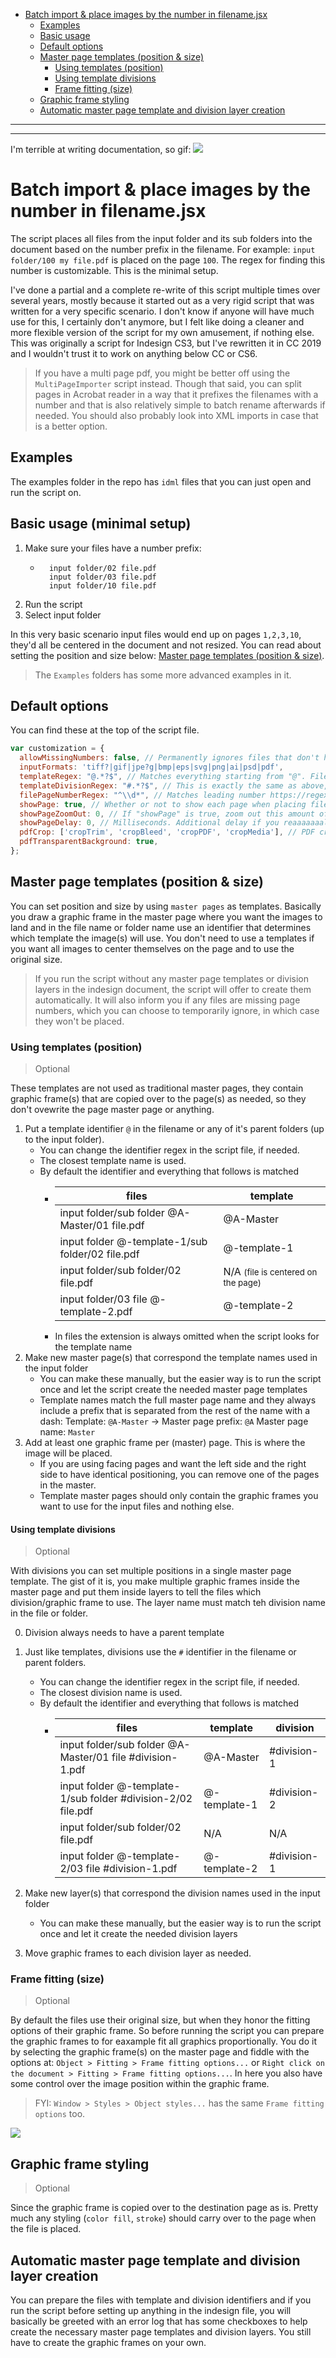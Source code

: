 - [Batch import & place images by the number in filename.jsx](#batch-import--place-images-by-the-number-in-filenamejsx)
  - [Examples](#examples)
  - [Basic usage](#basic-usage-(minimal-setup))
  - [Default options](#default-options)
  - [Master page templates (position & size)](#master-page-templates-position--size)
    - [Using templates (position)](#using-templates-position)
    - [Using template divisions](#using-template-divisions)
    - [Frame fitting (size)](#frame-fitting-size)
  - [Graphic frame styling](#graphic-frame-styling)
  - [Automatic master page template and division layer creation](#automatic-master-page-template-and-division-layer-creation)

____
____


I'm terrible at writing documentation, so gif:
![](https://raw.githubusercontent.com/joonaspaakko/Indesign-batch-import-and-place-images-by-the-number-in-filename/master/Batch%20import%20%26%20place%20images%20by%20the%20number%20in%20filename.gif)

# Batch import & place images by the number in filename.jsx

The script places all files from the input folder and its sub folders into the document based on the number prefix in the filename. For example: `input folder/100 my file.pdf` is placed on the page `100`. The regex for finding this number is customizable. This is the minimal setup. 

I've done a partial and a complete re-write of this script multiple times over several years, mostly because it started out as a very rigid script that was written for a very specific scenario. I don't know if anyone will have much use for this, I certainly don't anymore, but I felt like doing a cleaner and more flexible version of the script for my own amusement, if nothing else. This was originally a script for Indesign CS3, but I've rewritten it in CC 2019 and I wouldn't trust it to work on anything below CC or CS6.

> If you have a multi page pdf, you might be better off using the `MultiPageImporter` script instead. Though that said, you can split pages in Acrobat reader in a way that it prefixes the filenames with a number and that is also relatively simple to batch rename afterwards if needed. You should also probably look into XML imports in case that is a better option.

## Examples

The examples folder in the repo has `idml` files that you can just open and run the script on.

## Basic usage (minimal setup)

1. Make sure your files have a number prefix:
	- ```input folder/1 file.pdf
		input folder/02 file.pdf
		input folder/03 file.pdf
		input folder/10 file.pdf
2. Run the script
3. Select input folder

In this very basic scenario input files would end up on pages `1,2,3,10`, they'd all be centered in the document and not resized. You can read about setting the position and size below: [Master page templates (position & size)](#master-page-templates-position--size).

> The `Examples` folders has some more advanced examples in it.

## Default options

You can find these at the top of the script file.

```js
var customization = {
  allowMissingNumbers: false, // Permanently ignores files that don't have numbers in them
  inputFormats: 'tiff?|gif|jpe?g|bmp|eps|svg|png|ai|psd|pdf',
  templateRegex: "@.*?$", // Matches everything starting from "@". Filenames do not include extensions. https://regex101.com/r/MgiHaQ/1
  templateDivisionRegex: "#.*?$", // This is exactly the same as above, but just using the "#" character
  filePageNumberRegex: "^\\d*", // Matches leading number https://regex101.com/r/WqlhXS/1 (since these are strings, you need to double up the backslashes)
  showPage: true, // Whether or not to show each page when placing files. 
  showPageZoomOut: 0, // If "showPage" is true, zoom out this amount of times. 0 = fit page to window.
  showPageDelay: 0, // Milliseconds. Additional delay if you reaaaaaaally want to linger on the page after the file has been placed.
  pdfCrop: ['cropTrim', 'cropBleed', 'cropPDF', 'cropMedia'], // PDF crop fallback order
  pdfTransparentBackground: true,
};
```

## Master page templates (position & size)

You can set position and size by using `master pages` as templates. Basically you draw a graphic frame in the master page where you want the images to land and in the file name or folder name use an identifier that determines which template the image(s) will use. You don't need to use a templates if you want all images to center themselves on the page and to use the original size.

> If you run the script without any master page templates or division layers in the indesign document, the script will offer to create them automatically. It will also inform you if any files are missing page numbers, which you can choose to temporarily ignore, in which case they won't be placed.

### Using templates (position)

> Optional

These templates are not used as traditional master pages, they contain graphic frame(s) that are copied over to the page(s) as needed, so they don't ovewrite the page master page or anything.

1. Put a template identifier `@` in the filename or any of it's parent folders (up to the input folder).
	- You can change the identifier regex in the script file, if needed.
	- The closest template name is used.
	- By default the identifier and everything that follows is matched
		- |                       files                      | template                                          |
		  |--------------------------------------------------|---------------------------------------------------|
		  | input folder/sub folder @A-Master/01 file.pdf    | @A-Master                                         |
		  | input folder @-template-1/sub folder/02 file.pdf | @-template-1                                      |
		  | input folder/sub folder/02 file.pdf              | N/A <small>(file is centered on the page)</small> |
		  | input folder/03 file @-template-2.pdf            | @-template-2                                      |
		- In files the extension is always omitted when the script looks for the template name
2. Make new master page(s) that correspond the template names used in the input folder
	- You can make these manually, but the easier way is to run the script once and let the script create the needed master page templates
	- Template names match the full master page name and they always include a prefix that is separated from the rest of the name with a dash: Template: `@A-Master` → Master page prefix: `@A` Master page name: `Master`
3. Add at least one graphic frame per (master) page. This is where the image will be placed.
   - If you are using facing pages and want the left side and the right side to have identical positioning, you can remove one of the pages in the master.
   - Template master pages should only contain the graphic frames you want to use for the input files and nothing else. 

#### Using template divisions

> Optional

With divisions you can set multiple positions in a single master page template. The gist of it is, you make multiple graphic frames inside the master page and put them inside layers to tell the files which division/graphic frame to use. The layer name must match teh division name in the file or folder.

0. Division always needs to have a parent template
1. Just like templates, divisions use the `#` identifier in the filename or parent folders.
	- You can change the identifier regex in the script file, if needed.
	- The closest division name is used.
	- By default the identifier and everything that follows is matched
		- |                             files                            | template     | division    |
		  |--------------------------------------------------------------|--------------|-------------|
		  | input folder/sub folder @A-Master/01 file #division-1.pdf    | @A-Master    | #division-1 |
		  | input folder @-template-1/sub folder #division-2/02 file.pdf | @-template-1 | #division-2 |
		  | input folder/sub folder/02 file.pdf                          | N/A          | N/A         |
		  | input folder @-template-2/03 file #division-1.pdf            | @-template-2 | #division-1 |

2. Make new layer(s) that correspond the division names used in the input folder
	- You can make these manually, but the easier way is to run the script once and let it create the needed division layers
3. Move graphic frames to each division layer as needed.


### Frame fitting (size)

> Optional

By default the files use their original size, but when they honor the fitting options of their graphic frame. So before running the script you can prepare the graphic frames to for eaxample fit all graphics proportionally. You do it by selecting the graphic frame(s) on the master page and fiddle with the options at: `Object > Fitting > Frame fitting options...` or `Right click on the document > Fitting > Frame fitting options...`. In here you also have some control over the image position within the graphic frame. 

> FYI: `Window > Styles > Object styles...` has the same `Frame fitting options` too.

![](frame-fitting-options.png)

## Graphic frame styling

> Optional

Since the graphic frame is copied over to the destination page as is. Pretty much any styling (`color fill`, `stroke`) should carry over to the page when the file is placed.

## Automatic master page template and division layer creation

You can prepare the files with template and division identifiers and if you run the script before setting up anything in the indesign file, you will basically be greeted with an error log that has some checkboxes to help create the necessary master page templates and division layers. You still have to create the graphic frames on your own. 
